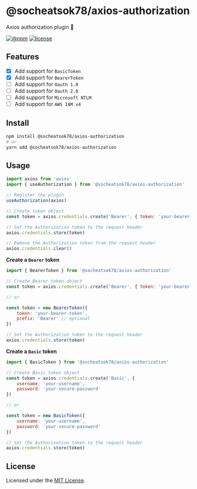 # @socheatsok78/axios-authorization

Axios authorization plugin 🎫 

[![@npm][npm-badge]][npm-url]
[![license][license-badge]](LICENSE)

## Features

- [x] Add support for `BasicToken`
- [x] Add support for `BearerToken`
- [ ] Add support for `Oauth 1.0`
- [ ] Add support for `Oauth 2.0`
- [ ] Add support for `Microsoft NTLM`
- [ ] Add support for `AWS IAM v4`

## Install

```sh
npm install @socheatsok78/axios-authorization
# or
yarn add @socheatsok78/axios-authorization
```

## Usage

```js
import axios from 'axios'
import { useAuthorization } from '@socheatsok78/axios-authorization'

// Register the plugin
useAuthorization(axios)

// Create token object
const token = axios.credentials.create('Bearer', { token: 'your-bearer-token' })

// Set the Authorization token to the request header
axios.credentials.store(token) 

// Remove the Authorization token from the request header
axios.credentials.clear()
```

**Create a `Bearer` token**

```js
import { BearerToken } from '@socheatsok78/axios-authorization'

// Create Bearer token object
const token = axios.credentials.create('Bearer', { token: 'your-bearer-token' })

// or

const token = new BearerToken({
    token: 'your-bearer-token',
    prefix: 'Bearer' // optional
})

// Set the Authorization token to the request header
axios.credentials.store(token) 
```
**Create a `Basic` token**

```js
import { BasicToken } from '@socheatsok78/axios-authorization'

// Create Basic token object
const token = axios.credentials.create('Basic', {
    username: 'your-username',
    password: 'your-secure-password'
})

// or

const token = new BasicToken({
    username: 'your-username',
    password: 'your-secure-password'
})

// Set the Authorization token to the request header
axios.credentials.store(token) 
```

## License

Licensed under the [MIT License](LICENSE).

<!-- variables -->
[npm-badge]: https://img.shields.io/npm/dw/@socheatsok78/axios-authorization
[npm-url]: https://npm.im/@socheatsok78/axios-authorization
[license-badge]: https://img.shields.io/github/license/socheatsok78/axios-authorization
